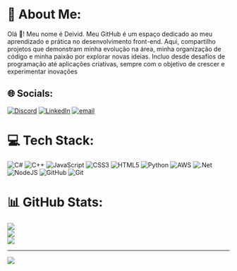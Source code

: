 # 💫 About Me:
Olá 👋! Meu nome é Deivid. Meu GitHub é um espaço dedicado ao meu aprendizado e prática no desenvolvimento front-end. Aqui, compartilho projetos que demonstram minha evolução na área, minha organização de código e minha paixão por explorar novas ideias. Incluo desde desafios de programação até aplicações criativas, sempre com o objetivo de crescer e experimentar inovações


## 🌐 Socials:
[![Discord](https://img.shields.io/badge/Discord-%237289DA.svg?logo=discord&logoColor=white)](https://discord.gg/deivid.silco) [![LinkedIn](https://img.shields.io/badge/LinkedIn-%230077B5.svg?logo=linkedin&logoColor=white)](https://linkedin.com/in/deividsilco) [![email](https://img.shields.io/badge/Email-D14836?logo=gmail&logoColor=white)](mailto:deividdasilvacosta@gmail.com) 

# 💻 Tech Stack:
![C#](https://img.shields.io/badge/c%23-%23239120.svg?style=flat&logo=csharp&logoColor=white) ![C++](https://img.shields.io/badge/c++-%2300599C.svg?style=flat&logo=c%2B%2B&logoColor=white) ![JavaScript](https://img.shields.io/badge/javascript-%23323330.svg?style=flat&logo=javascript&logoColor=%23F7DF1E) ![CSS3](https://img.shields.io/badge/css3-%231572B6.svg?style=flat&logo=css3&logoColor=white) ![HTML5](https://img.shields.io/badge/html5-%23E34F26.svg?style=flat&logo=html5&logoColor=white) ![Python](https://img.shields.io/badge/python-3670A0?style=flat&logo=python&logoColor=ffdd54) ![AWS](https://img.shields.io/badge/AWS-%23FF9900.svg?style=flat&logo=amazon-aws&logoColor=white) ![.Net](https://img.shields.io/badge/.NET-5C2D91?style=flat&logo=.net&logoColor=white) ![NodeJS](https://img.shields.io/badge/node.js-6DA55F?style=flat&logo=node.js&logoColor=white) ![GitHub](https://img.shields.io/badge/github-%23121011.svg?style=flat&logo=github&logoColor=white) ![Git](https://img.shields.io/badge/git-%23F05033.svg?style=flat&logo=git&logoColor=white)
# 📊 GitHub Stats:
![](https://github-readme-stats.vercel.app/api?username=deividsilco&theme=dark&hide_border=false&include_all_commits=true&count_private=true)<br/>
![](https://nirzak-streak-stats.vercel.app/?user=deividsilco&theme=dark&hide_border=false)<br/>
![](https://github-readme-stats.vercel.app/api/top-langs/?username=deividsilco&theme=dark&hide_border=false&include_all_commits=true&count_private=true&layout=compact)

---
[![](https://visitcount.itsvg.in/api?id=deividsilco&icon=0&color=13)](https://visitcount.itsvg.in)

<!-- Proudly created with GPRM ( https://gprm.itsvg.in ) -->
